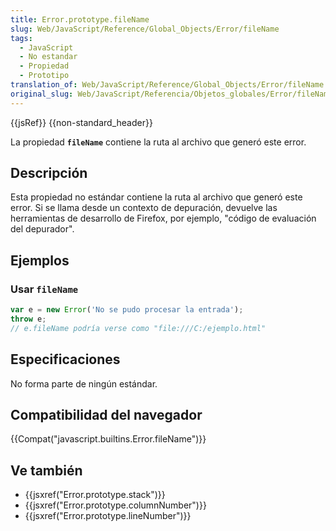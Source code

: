 ```yaml
---
title: Error.prototype.fileName
slug: Web/JavaScript/Reference/Global_Objects/Error/fileName
tags:
  - JavaScript
  - No estandar
  - Propiedad
  - Prototipo
translation_of: Web/JavaScript/Reference/Global_Objects/Error/fileName
original_slug: Web/JavaScript/Referencia/Objetos_globales/Error/fileName
---
```


{{jsRef}} {{non-standard_header}}

La propiedad **`fileName`** contiene la ruta al archivo que generó este error.

## Descripción

Esta propiedad no estándar contiene la ruta al archivo que generó este error. Si se llama desde un contexto de depuración, devuelve las herramientas de desarrollo de Firefox, por ejemplo, "código de evaluación del depurador".

## Ejemplos

### Usar `fileName`

```js
var e = new Error('No se pudo procesar la entrada');
throw e;
// e.fileName podría verse como "file:///C:/ejemplo.html"
```

## Especificaciones

No forma parte de ningún estándar.

## Compatibilidad del navegador

{{Compat("javascript.builtins.Error.fileName")}}

## Ve también

- {{jsxref("Error.prototype.stack")}}
- {{jsxref("Error.prototype.columnNumber")}}
- {{jsxref("Error.prototype.lineNumber")}}
